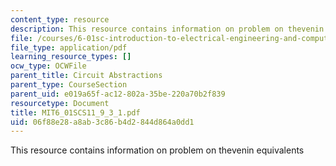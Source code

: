 ```yaml
---
content_type: resource
description: This resource contains information on problem on thevenin equivalents
file: /courses/6-01sc-introduction-to-electrical-engineering-and-computer-science-i-spring-2011/06f88e28a8ab3c86b4d2844d864a0dd1_MIT6_01SCS11_9_3_1.pdf
file_type: application/pdf
learning_resource_types: []
ocw_type: OCWFile
parent_title: Circuit Abstractions
parent_type: CourseSection
parent_uid: e019a65f-ac12-802a-35be-220a70b2f839
resourcetype: Document
title: MIT6_01SCS11_9_3_1.pdf
uid: 06f88e28-a8ab-3c86-b4d2-844d864a0dd1
---
```

This resource contains information on problem on thevenin equivalents

